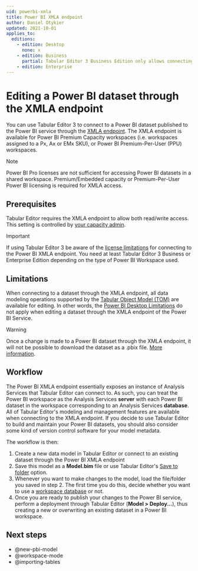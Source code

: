 ```yaml
---
uid: powerbi-xmla
title: Power BI XMLA endpoint
author: Daniel Otykier
updated: 2021-10-01
applies_to:
  editions:
    - edition: Desktop
      none: x
    - edition: Business
      partial: Tabular Editor 3 Business Edition only allows connecting to the XMLA endpoint of Premium-Per-User (PPU) workspaces.
    - edition: Enterprise
---
```

# Editing a Power BI dataset through the XMLA endpoint

You can use Tabular Editor 3 to connect to a Power BI dataset published to the Power BI service through the [XMLA endpoint](https://docs.microsoft.com/en-us/power-bi/admin/service-premium-connect-tools). The XMLA endpoint is available for Power BI Premium Capacity workspaces (i.e. workspaces assigned to a Px, Ax or EMx SKU), or Power BI Premium-Per-User (PPU) workspaces.

> [!NOTE]
> Power BI Pro licenses are not sufficient for accessing Power BI datasets in a shared workspace. Premium/Embedded capacity or Premium-Per-User Power BI licensing is required for XMLA access.

## Prerequisites

Tabular Editor requires the XMLA endpoint to allow both read/write access. This setting is controlled by [your capacity admin](https://docs.microsoft.com/en-us/power-bi/admin/service-premium-connect-tools#enable-xmla-read-write).

> [!IMPORTANT]
> If using Tabular Editor 3 be aware of the [license limitations](xref:editions) for connecting to the Power BI XMLA endpoint. You need at least Tabular Editor 3 Business or Enterprise Edition depending on the type of Power BI Workspace used.

## Limitations

When connecting to a dataset through the XMLA endpoint, all data modeling operations supported by the [Tabular Object Model (TOM)](https://docs.microsoft.com/en-us/analysis-services/tom/introduction-to-the-tabular-object-model-tom-in-analysis-services-amo?view=asallproducts-allversions) are available for editing. In other words, the [Power BI Desktop Limitations](xref:desktop-limitations) do not apply when editing a dataset through the XMLA endpoint of the Power BI Service.

> [!WARNING]
> Once a change is made to a Power BI dataset through the XMLA endpoint, it will not be possible to download the dataset as a .pbix file. [More information](https://docs.microsoft.com/en-us/power-bi/admin/service-premium-connect-tools#power-bi-desktop-authored-datasets).

## Workflow

The Power BI XMLA endpoint essentially exposes an instance of Analysis Services that Tabular Editor can connect to. As such, you can treat the Power BI workspace as the Analysis Services **server** with each Power BI dataset in the workspace corresponding to an Analysis Services **database**. All of Tabular Editor's modeling and management features are available when connecting to the XMLA endpoint. If you decide to use Tabular Editor to build and maintain your Power BI datasets, you should also consider some kind of version control software for your model metadata.

The workflow is then:

1. Create a new data model in Tabular Editor or connect to an existing dataset through the Power BI XMLA endpoint
2. Save this model as a **Model.bim** file or use Tabular Editor's [Save to folder](xref:save-to-folder) option.
3. Whenever you want to make changes to the model, load the file/folder you saved in step 2. The first time you do this, decide whether you want to use a [workspace database](@workspace-mode) or not.
4. Once you are ready to publish your changes to the Power BI service, perform a deployment through Tabular Editor (**Model > Deploy...**), thus creating a new or overwriting an existing dataset in a Power BI workspace.

## Next steps

- @new-pbi-model
- @workspace-mode
- @importing-tables